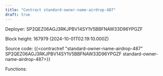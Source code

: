 ```yaml
---
title: "Contract standard-owner-name-airdrop-487"
draft: true
---
```

Deployer: SP2QEZ06AGJ3RKJPBV14SY1V5BBFNAW33D96YPGZF


 



Block height: 167979 (2024-10-01T02:19:10.000Z)

Source code: {{<contractref "standard-owner-name-airdrop-487" SP2QEZ06AGJ3RKJPBV14SY1V5BBFNAW33D96YPGZF standard-owner-name-airdrop-487>}}

Functions:


